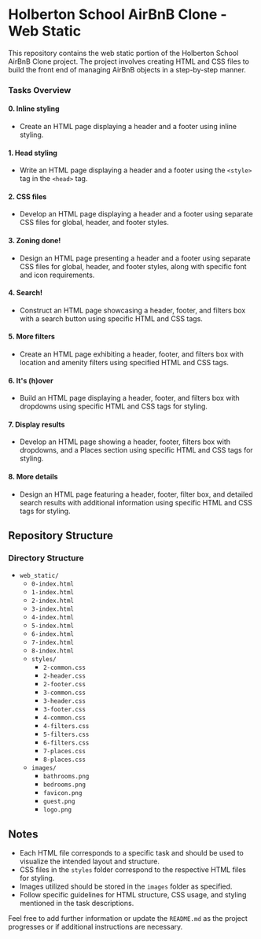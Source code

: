 # Holberton School AirBnB Clone - Web Static

This repository contains the web static portion of the Holberton School AirBnB Clone project. The project involves creating HTML and CSS files to build the front end of managing AirBnB objects in a step-by-step manner.
### Tasks Overview

#### 0. Inline styling
- Create an HTML page displaying a header and a footer using inline styling.

#### 1. Head styling
- Write an HTML page displaying a header and a footer using the `<style>` tag in the `<head>` tag.

#### 2. CSS files
- Develop an HTML page displaying a header and a footer using separate CSS files for global, header, and footer styles.

#### 3. Zoning done!
- Design an HTML page presenting a header and a footer using separate CSS files for global, header, and footer styles, along with specific font and icon requirements.

#### 4. Search!
- Construct an HTML page showcasing a header, footer, and filters box with a search button using specific HTML and CSS tags.

#### 5. More filters
- Create an HTML page exhibiting a header, footer, and filters box with location and amenity filters using specified HTML and CSS tags.

#### 6. It's (h)over
- Build an HTML page displaying a header, footer, and filters box with dropdowns using specific HTML and CSS tags for styling.

#### 7. Display results
- Develop an HTML page showing a header, footer, filters box with dropdowns, and a Places section using specific HTML and CSS tags for styling.

#### 8. More details
- Design an HTML page featuring a header, footer, filter box, and detailed search results with additional information using specific HTML and CSS tags for styling.

## Repository Structure

### Directory Structure
- `web_static/`
  - `0-index.html`
  - `1-index.html`
  - `2-index.html`
  - `3-index.html`
  - `4-index.html`
  - `5-index.html`
  - `6-index.html`
  - `7-index.html`
  - `8-index.html`
  - `styles/`
    - `2-common.css`
    - `2-header.css`
    - `2-footer.css`
    - `3-common.css`
    - `3-header.css`
    - `3-footer.css`
    - `4-common.css`
    - `4-filters.css`
    - `5-filters.css`
    - `6-filters.css`
    - `7-places.css`
    - `8-places.css`
  - `images/`
    - `bathrooms.png`
    - `bedrooms.png`
    - `favicon.png`
    - `guest.png`
    - `logo.png`

## Notes

- Each HTML file corresponds to a specific task and should be used to visualize the intended layout and structure.
- CSS files in the `styles` folder correspond to the respective HTML files for styling.
- Images utilized should be stored in the `images` folder as specified.
- Follow specific guidelines for HTML structure, CSS usage, and styling mentioned in the task descriptions.

Feel free to add further information or update the `README.md` as the project progresses or if additional instructions are necessary.
